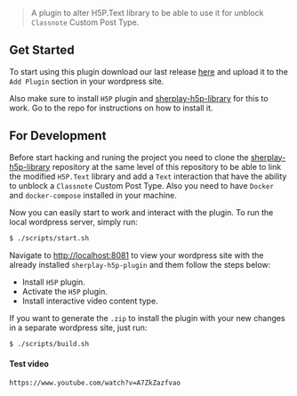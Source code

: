 
> A plugin to alter H5P.Text library to be able to use it for unblock `Classnote` Custom Post Type.

## Get Started

To start using this plugin download our last release [here](https://github.com/dsuarezlogans/sherplay-h5p-plugin/releases) and upload it to the `Add Plugin` section in your wordpress site.

Also make sure to install `H5P` plugin and [sherplay-h5p-library](https://github.com/dsuarezlogans/sherplay-h5p-library) for this to work. Go to the repo for instructions on how to install it.

## For Development

Before start hacking and runing the project you need to clone the [sherplay-h5p-library](https://github.com/dsuarezlogans/sherplay-h5p-library) repository at the same level of this repository to be able to link the modified `H5P.Text` library and add a `Text` interaction that have the ability to unblock a `Classnote` Custom Post Type. Also you need to have `Docker` and `docker-compose` installed in your machine.

Now you can easily start to work and interact with the plugin. To run the local wordpress server, simply run:

```bash
$ ./scripts/start.sh
```

Navigate to [http://localhost:8081](http://localhost:8081) to view your wordpress site with the already installed `sherplay-h5p-plugin` and them follow the steps below: 

- Install `H5P` plugin.
- Activate the `H5P` plugin.
- Install interactive video content type.

If you want to generate the `.zip` to install the plugin with your new changes in a separate wordpress site, just run:

```bash
$ ./scripts/build.sh
```

#### Test video
    https://www.youtube.com/watch?v=A7ZkZazfvao